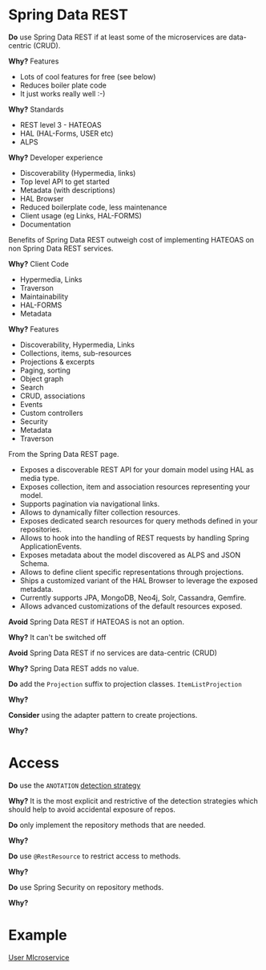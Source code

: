 # Spring Data REST

__Do__ use Spring Data REST if at least some of the microservices are data-centric (CRUD).

__Why?__ Features
 
* Lots of cool features for free (see below)
* Reduces boiler plate code
* It just works really well :-)

__Why?__ Standards

* REST level 3 - HATEOAS
* HAL (HAL-Forms, USER etc)
* ALPS

__Why?__ Developer experience

* Discoverability (Hypermedia, links)
* Top level API to get started
* Metadata (with descriptions)
* HAL Browser
* Reduced boilerplate code, less maintenance
* Client usage (eg Links, HAL-FORMS)
* Documentation

Benefits of Spring Data REST outweigh cost of implementing HATEOAS on non Spring Data REST services.

__Why?__ Client Code

* Hypermedia, Links
* Traverson
* Maintainability
* HAL-FORMS
* Metadata

__Why?__ Features

* Discoverability, Hypermedia, Links
* Collections, items, sub-resources
* Projections & excerpts
* Paging, sorting
* Object graph
* Search
* CRUD, associations
* Events
* Custom controllers
* Security
* Metadata
* Traverson

From the Spring Data REST page. 

* Exposes a discoverable REST API for your domain model using HAL as media type.
* Exposes collection, item and association resources representing your model.
* Supports pagination via navigational links.
* Allows to dynamically filter collection resources.
* Exposes dedicated search resources for query methods defined in your repositories.
* Allows to hook into the handling of REST requests by handling Spring ApplicationEvents.
* Exposes metadata about the model discovered as ALPS and JSON Schema.
* Allows to define client specific representations through projections.
* Ships a customized variant of the HAL Browser to leverage the exposed metadata.
* Currently supports JPA, MongoDB, Neo4j, Solr, Cassandra, Gemfire.
* Allows advanced customizations of the default resources exposed.

__Avoid__ Spring Data REST if HATEOAS is not an option.

__Why?__ It can't be switched off

__Avoid__ Spring Data REST if no services are data-centric (CRUD)

__Why?__ Spring Data REST adds no value.

__Do__ add the `Projection` suffix to projection classes. `ItemListProjection`

__Why?__

__Consider__ using the adapter pattern to create projections.

__Why?__

# Access

__Do__ use the `ANOTATION` [detection strategy](https://docs.spring.io/spring-data/rest/docs/current/reference/html/#getting-started.setting-repository-detection-strategy)

__Why?__ It is the most explicit and restrictive of the detection strategies which should help to avoid accidental exposure of repos.

__Do__ only implement the repository methods that are needed.

__Why?__

__Do__ use `@RestResource` to restrict access to methods.

__Why?__

__Do__ use Spring Security on repository methods.

__Why?__

# Example

[User MIcroservice](https://github.com/marklishman/user-microservice)
